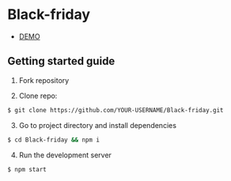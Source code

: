 # Black-friday
- [ DEMO ](https://mistesq.github.io/Black-friday/)

## Getting started guide

1.  Fork repository

2.  Clone repo:

```bash
$ git clone https://github.com/YOUR-USERNAME/Black-friday.git
```

3.  Go to project directory and install dependencies

```bash
$ cd Black-friday && npm i
```

4.  Run the development server

```bash
$ npm start
```
